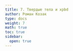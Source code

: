 ```yaml
---
title: 7. Твердые тела и xpbd
author: Роман Козак
type: docs
weight: 7
math: true
toc: true
sidebar:
  open: true
---
```


